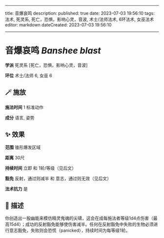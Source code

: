 
---
title: 音爆哀鸣
description: 
published: true
date: 2023-07-03 19:56:10
tags: 法术, 死灵系, 死亡，恐惧，影响心灵，音波, 术士/法师法术, 6环法术, 女巫法术
editor: markdown
dateCreated: 2023-07-03 19:56:10

---

# **音爆哀鸣** *Banshee blast*

**学派** 死灵系 \[死亡，恐惧，影响心灵，音波\] 

**环位** 术士/法师 6, 女巫 6

## 🪄 施放

**施法时间** 1 标准动作

**成分** 语言, 姿势

## ✨ 效果  

**范围** 锥形爆发区域

**距离** 30尺  

**持续时间** 立即 和 1轮/等级（见后文） 

**豁免** 反射，通过则减半 和 意志，通过则无效（见后文）

**法术抗力** 是

## 📖 描述

你创造出一股幽能来模仿精灵鬼魂的尖啸，这会在成每施法者等级1d4点伤害（最高15d4）；成功的反射豁免能够使伤害减半。任何在反射豁免中失败的生物必须进行意志豁免，失败则会恐慌（panicked），持续时间为每等级1轮。
    